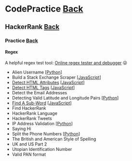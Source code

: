 # CodePractice [Back](https://blog.fish-404.icu/CodePractice/)

## HackerRank [Back](https://blog.fish-404.icu/CodePractice/HackerRank/)

### Practice [Back](https://blog.fish-404.icu/CodePractice/HackerRank/Practice/)

#### Regex 

A helpful regex test tool: [Online regex tester and debugger](https://regex101.com/) 😜

* Alien Username [[Python](https://github.com/fish-404/CodePractice/blob/main/HackerRank/Practice/Regex/Alien%20Username/Alien%20Username.py)]
* Build a Stack Exchange Scraper [[JavaScript](https://github.com/fish-404/CodePractice/blob/main/HackerRank/Practice/Regex/Build%20a%20Stack%20Exchange%20Scraper/Build%20a%20Stack%20Exchange%20Scraper.js)]
* [Detect HTML Attributes](https://blog.fish-404.icu/CodePractice/HackerRank/Practice/Regex/Detect%20HTML%20Attributes/) [[JavaScript](https://github.com/fish-404/CodePractice/blob/main/HackerRank/Practice/Regex/Detect%20HTML%20Attributes/Detect%20HTML%20Attributes.js)]
* [Detect HTML Tags](https://blog.fish-404.icu/CodePractice/HackerRank/Practice/Regex/Detect%20HTML%20Tags/) [[JavaScript](https://github.com/fish-404/CodePractice/blob/main/HackerRank/Practice/Regex/Detect%20HTML%20Tags/Detect%20HTML%20Tags.js)]
* Detect the Email Addresses
* Detecting Valid Latitude and Longitude Pairs [[Python](https://github.com/fish-404/CodePractice/blob/main/HackerRank/Practice/Regex/Detecting%20Valid%20Latitude%20and%20Longitude%20Pairs/Detecting%20Valid%20Latitude%20and%20Longitude%20Pairs.py)]
* [Find A Sub-Word](https://blog.fish-404.icu/CodePractice/HackerRank/Practice/Regex/Find%20A%20Sub-Word/) [[JavaScript](https://github.com/fish-404/CodePractice/blob/main/HackerRank/Practice/Regex/Find%20A%20Sub-Word/Find%20A%20Sub-Word.js)]
* Find HackerRank
* HackerRank Language
* HackerRank Tweets
* IP Address Validation [[Python](https://github.com/fish-404/CodePractice/blob/main/HackerRank/Practice/Regex/IP%20Address%20Validation/IP%20Address%20Validation.py)]
* Saying Hi
* Split the Phone Numbers [[Python](https://github.com/fish-404/CodePractice/blob/main/HackerRank/Practice/Regex/Split%20the%20Phone%20Numbers/Split%20the%20Phone%20Numbers.py)]
* The British and American Style of Spelling
* UK and US Part 2
* Utopian Identification Number
* Valid PAN format
